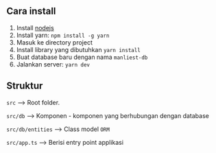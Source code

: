 ## Cara install

1. Install <a href="https://nodejs.org/en/">nodejs</a>
2. Install yarn: `npm install -g yarn`
3. Masuk ke directory project
3. Install library yang dibutuhkan `yarn install`
4. Buat database baru dengan nama `manliest-db`
5. Jalankan server: `yarn dev`

## Struktur

`src` --> Root folder.

`src/db` --> Komponen - komponen yang berhubungan dengan database

`src/db/entities` --> Class model `ORM`

`src/app.ts` --> Berisi entry point applikasi